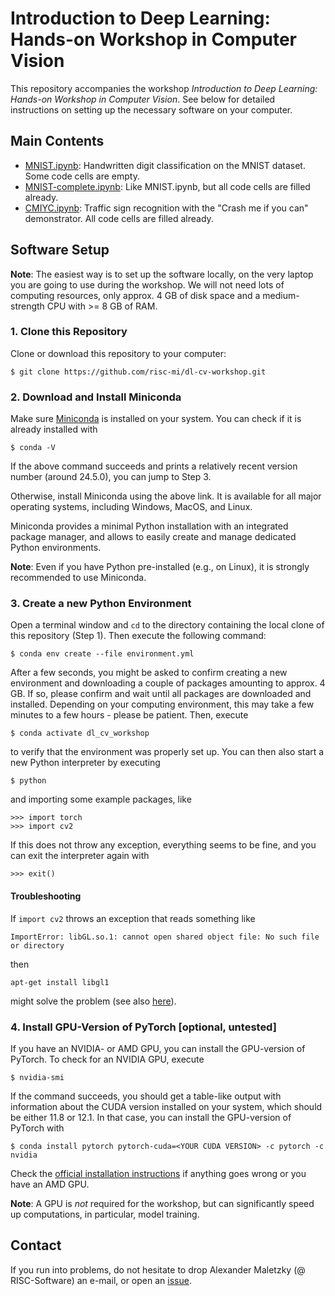 # Introduction to Deep Learning: Hands-on Workshop in Computer Vision

This repository accompanies the workshop *Introduction to Deep Learning: Hands-on Workshop in Computer Vision*. See below for detailed instructions on setting up the necessary software on your computer.

## Main Contents

* [MNIST.ipynb](https://github.com/risc-mi/dl-cv-workshop/blob/main/MNIST.ipynb): Handwritten digit classification on the MNIST dataset. Some code cells are empty.
* [MNIST-complete.ipynb](https://github.com/risc-mi/dl-cv-workshop/blob/main/MNIST-complete.ipynb): Like MNIST.ipynb, but all code cells are filled already.
* [CMIYC.ipynb](https://github.com/risc-mi/dl-cv-workshop/blob/main/CMIYC.ipynb): Traffic sign recognition with the "Crash me if you can" demonstrator. All code cells are filled already.

## Software Setup

**Note**: The easiest way is to set up the software locally, on the very laptop you are going to use during the workshop. We will not need lots of computing resources, only approx. 4 GB of disk space and a medium-strength CPU with >= 8 GB of RAM.

### 1. Clone this Repository

Clone or download this repository to your computer:

```
$ git clone https://github.com/risc-mi/dl-cv-workshop.git
```

### 2. Download and Install Miniconda

Make sure [Miniconda](https://docs.anaconda.com/free/miniconda/miniconda-install/) is installed on your system. You can check if it is already installed with

```
$ conda -V
```

If the above command succeeds and prints a relatively recent version number (around 24.5.0), you can jump to Step 3.

Otherwise, install Miniconda using the above link. It is available for all major operating systems, including Windows, MacOS, and Linux.

Miniconda provides a minimal Python installation with an integrated package manager, and allows to easily create and manage dedicated Python environments.

**Note**: Even if you have Python pre-installed (e.g., on Linux), it is strongly recommended to use Miniconda.

### 3. Create a new Python Environment

Open a terminal window and `cd` to the directory containing the local clone of this repository (Step 1). Then execute the following command:

```
$ conda env create --file environment.yml
```

After a few seconds, you might be asked to confirm creating a new environment and downloading a couple of packages amounting to approx. 4 GB. If so, please confirm and wait until all packages are downloaded and installed. Depending on your computing environment, this may take a few minutes to a few hours - please be patient. Then, execute

```
$ conda activate dl_cv_workshop
```

to verify that the environment was properly set up. You can then also start a new Python interpreter by executing

```
$ python
```

and importing some example packages, like

```
>>> import torch
>>> import cv2
```

If this does not throw any exception, everything seems to be fine, and you can exit the interpreter again with

```
>>> exit()
```

#### Troubleshooting

If `import cv2` throws an exception that reads something like

```
ImportError: libGL.so.1: cannot open shared object file: No such file or directory
```

then

```
apt-get install libgl1
```

might solve the problem (see also [here](https://stackoverflow.com/a/74501248)).

### 4. Install GPU-Version of PyTorch [optional, untested]

If you have an NVIDIA- or AMD GPU, you can install the GPU-version of PyTorch. To check for an NVIDIA GPU, execute

```
$ nvidia-smi
```

If the command succeeds, you should get a table-like output with information about the CUDA version installed on your system, which should be either 11.8 or 12.1. In that case, you can install the GPU-version of PyTorch with

```
$ conda install pytorch pytorch-cuda=<YOUR CUDA VERSION> -c pytorch -c nvidia
```

Check the [official installation instructions](https://pytorch.org/get-started/locally/) if anything goes wrong or you have an AMD GPU.

**Note**: A GPU is *not* required for the workshop, but can significantly speed up computations, in particular, model training.

## Contact

If you run into problems, do not hesitate to drop Alexander Maletzky (@ RISC-Software) an e-mail, or open an [issue](https://github.com/risc-mi/dl-cv-workshop/issues).
